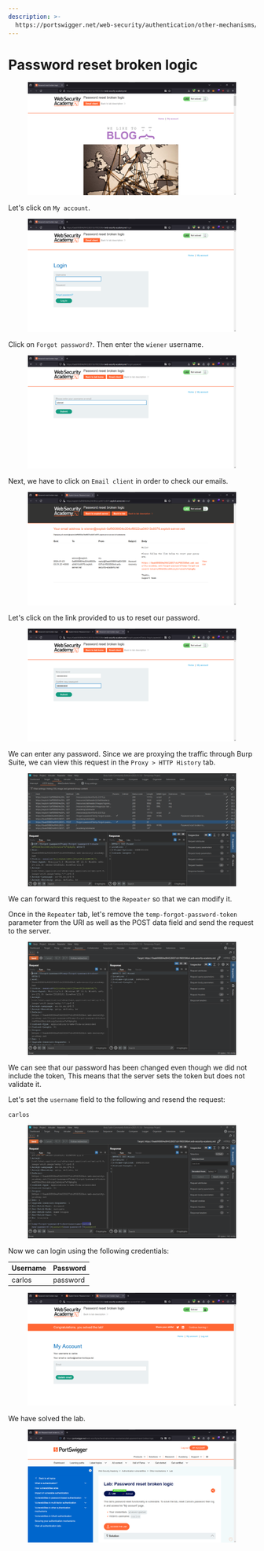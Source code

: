 ```yaml
---
description: >-
  https://portswigger.net/web-security/authentication/other-mechanisms/lab-password-reset-broken-logic
---
```


# Password reset broken logic

<figure><img src="../../../.gitbook/assets/1 (16).png" alt=""><figcaption></figcaption></figure>

Let's click on `My account`.

<figure><img src="../../../.gitbook/assets/2 (25).png" alt=""><figcaption></figcaption></figure>

Click on `Forgot password?`. Then enter the `wiener` username.

<figure><img src="../../../.gitbook/assets/3 (26).png" alt=""><figcaption></figcaption></figure>

Next, we have to click on `Email client` in order to check our emails.

<figure><img src="../../../.gitbook/assets/5 (22).png" alt=""><figcaption></figcaption></figure>

Let's click on the link provided to us to reset our password.

<figure><img src="../../../.gitbook/assets/6 (21).png" alt=""><figcaption></figcaption></figure>

We can enter any password. Since we are proxying the traffic through Burp Suite, we can view this request in the `Proxy > HTTP History` tab.

<figure><img src="../../../.gitbook/assets/7 (20).png" alt=""><figcaption></figcaption></figure>

We can forward this request to the `Repeater` so that we can modify it.&#x20;

Once in the `Repeater` tab, let's remove the `temp-forgot-password-token` parameter from the URI as well as the POST data field and send the request to the server.

<figure><img src="../../../.gitbook/assets/8 (10).png" alt=""><figcaption></figcaption></figure>

We can see that our password has been changed even though we did not include the token, This means that the server sets the token but does not validate it.

Let's set the `username` field to the following and resend the request:

```
carlos
```

<figure><img src="../../../.gitbook/assets/9 (9).png" alt=""><figcaption></figcaption></figure>

Now we can login using the following credentials:

| Username | Password |
| -------- | -------- |
| carlos   | password |

<figure><img src="../../../.gitbook/assets/11 (2).png" alt=""><figcaption></figcaption></figure>

We have solved the lab.

<figure><img src="../../../.gitbook/assets/12 (8).png" alt=""><figcaption></figcaption></figure>
